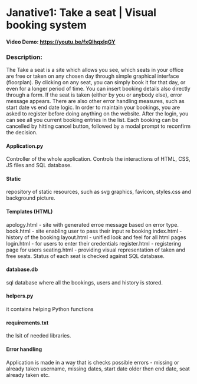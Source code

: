# Janative1: Take a seat | Visual booking system
#### Video Demo:  https://youtu.be/fxQIhqxlqGY

### Description:
The Take a seat is a site which allows you see, which seats in your office are free or taken on any chosen day through simple graphical interface (floorplan).
By clicking on any seat, you can simply book it for that day, or even for a  longer period of time. You can insert booking details also directly through a form.
If the seat is taken (either by you or anybody else), error message appears. There are also other error handling measures, such as start date vs end date logic.
In order to maintain your bookings, you are asked to register before doing anything on the website. After the login, you can see all you current booking entries in the list.
Each booking can be cancelled by hitting cancel button, followed by a modal prompt to reconfirm the decision.

#### Application.py
Controller of the whole application. Controls the interactions of HTML, CSS, JS files and SQL database.

#### Static
repository of static resources, such as svg graphics, favicon, styles.css and background picture.

#### Templates (HTML)
apology.html - site with generated erroe message based on error type.
book.html - site enabling user to pass their input re booking
index.html - history of the booking
layout.html - unified look and feel for all html pages
login.html - for users to enter their credentials
register.html - registering page for users
seating.html - providing visual representation of taken and free seats. Status of each seat is checked against SQL database.

#### database.db
sql database where all the bookings, users and history is stored.

#### helpers.py
it contains helping Python functions

#### requirements.txt
the lsit of needed libraries.

#### Error handling
Application is made in a way that is checks possible errors  - missing or already taken username, missing dates, start date older then end date, seat already taken etc.

